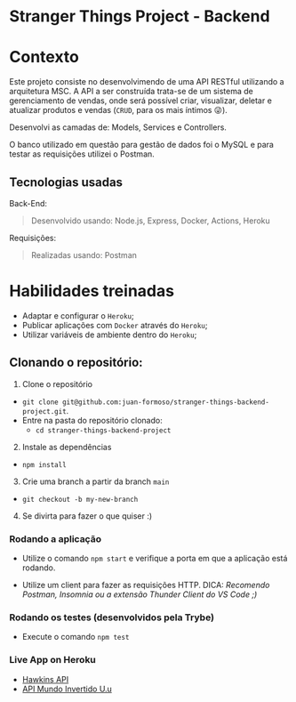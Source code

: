 # Stranger Things Project - Backend

# Contexto
Este projeto consiste no desenvolvimendo de uma API RESTful utilizando a arquitetura MSC. A API a ser construída trata-se de um sistema de gerenciamento de vendas, onde será possível criar, visualizar, deletar e atualizar produtos e vendas (`CRUD`, para os mais íntimos 😜).

Desenvolvi as camadas de: Models, Services e Controllers.

O banco utilizado em questão para gestão de dados foi o MySQL e para testar as requisições utilizei o Postman.

## Tecnologias usadas

Back-End:
> Desenvolvido usando: Node.js, Express, Docker, Actions, Heroku

Requisições:
> Realizadas usando: Postman

# Habilidades treinadas

- Adaptar e configurar o `Heroku`;
- Publicar aplicações com `Docker` através do `Heroku`;
- Utilizar variáveis de ambiente dentro do `Heroku`;

## Clonando o repositório:

1. Clone o repositório
  * `git clone git@github.com:juan-formoso/stranger-things-backend-project.git`.
  * Entre na pasta do repositório clonado:
    * `cd stranger-things-backend-project`

2. Instale as dependências
  * `npm install`

3. Crie uma branch a partir da branch `main`
  * `git checkout -b my-new-branch`

4. Se divirta para fazer o que quiser :)

### Rodando a aplicação
- Utilize o comando `npm start` e verifique a porta em que a aplicação está rodando.

- Utilize um client para fazer as requisições HTTP.
DICA: *Recomendo Postman, Insomnia ou a extensão Thunder Client do VS Code ;)*

### Rodando os testes (desenvolvidos pela Trybe)

- Execute o comando `npm test`

### Live App on Heroku

- [Hawkins API](https://juan-formoso-up.herokuapp.com/)
- [API Mundo Invertido U.u](https://juan-formoso-dw.herokuapp.com/)
